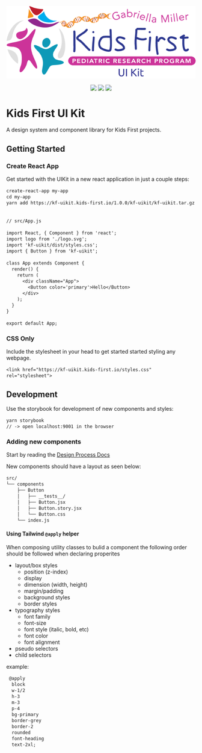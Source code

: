 <p align="center">
  <img src="assets/kf_uikit.png" alt="UIKit">
</p>
<p align="center">
  <a herf="https://github.com/kids-first/kf-uikit/blob/master/LICENSE"><img src="https://img.shields.io/github/license/kids-first/kf-uikit.svg?style=for-the-badge"></a>
  <a href="https://kf-uikit.netlify.com"><img src="https://img.shields.io/badge/storybook-master-ff69b4.svg?style=for-the-badge"></a>
  <a href="https://circleci.com/gh/kids-first/kf-uikit/tree/master"><img src="https://img.shields.io/circleci/project/github/kids-first/kf-uikit/master.svg?style=for-the-badge"></a>
</p>

# Kids First UI Kit

A design system and component library for Kids First projects.

## Getting Started

### Create React App

Get started with the UIKit in a new react application in just a couple steps:

```
create-react-app my-app
cd my-app
yarn add https://kf-uikit.kids-first.io/1.0.0/kf-uikit/kf-uikit.tar.gz


// src/App.js

import React, { Component } from 'react';
import logo from './logo.svg';
import 'kf-uikit/dist/styles.css';
import { Button } from 'kf-uikit';

class App extends Component {
  render() {
    return (
      <div className="App">
        <Button color='primary'>Hello</Button>
      </div>
    );
  }
}

export default App;
```

### CSS Only

Include the stylesheet in your head to get started started styling any webpage.

```
<link href="https://kf-uikit.kids-first.io/styles.css" rel="stylesheet">
```

## Development

Use the storybook for development of new components and styles:

```
yarn storybook
// -> open localhost:9001 in the browser
```

### Adding new components

Start by reading the [Design Process Docs](https://github.com/kids-first/kf-uikit/tree/master/docs/process)

New components should have a layout as seen below:

```
src/
└── components
    ├── Button
    │   ├── __tests__/
    │   ├── Button.jsx
    │   ├── Button.story.jsx
    │   └── Button.css
    └── index.js
```

#### Using Tailwind `@apply` helper

When composing utility classes to bulid a component the following order should be followed when declaring properites

- layout/box styles
  - position (z-index)
  - display
  - dimension (width, height)
  - margin/padding
  - background styles
  - border styles
- typography styles
  - font family
  - font-size
  - font style (italic, bold, etc)
  - font color
  - font alignment
- pseudo selectors
- child selectors

example:

```
 @apply
  block
  w-1/2
  h-3
  m-3
  p-4
  bg-primary
  border-grey
  border-2
  rounded
  font-heading
  text-2xl;
```
